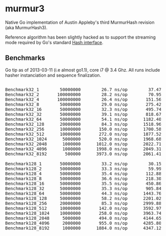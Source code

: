 murmur3
=======

Native Go implementation of Austin Appleby's third MurmurHash revision (aka
MurmurHash3).

Reference algorithm has been slightly hacked as to support the streaming mode
required by Go's standard [Hash interface](http://golang.org/pkg/hash/#Hash).


Benchmarks
----------

Go tip as of 2013-03-11 (i.e almost go1.1), core i7 @ 3.4 Ghz. All runs
include hasher instanciation and sequence finalization.

<pre>

Benchmark32_1        50000000        26.7 ns/op        37.47 MB/s
Benchmark32_2       100000000        28.2 ns/op        70.95 MB/s
Benchmark32_4       100000000        26.4 ns/op       151.56 MB/s
Benchmark32_8        50000000        29.0 ns/op       275.42 MB/s
Benchmark32_16       50000000        32.3 ns/op       495.74 MB/s
Benchmark32_32       50000000        39.1 ns/op       818.67 MB/s
Benchmark32_64       50000000        54.1 ns/op      1182.40 MB/s
Benchmark32_128      20000000        84.3 ns/op      1518.96 MB/s
Benchmark32_256      10000000       150.0 ns/op      1700.58 MB/s
Benchmark32_512      10000000       272.0 ns/op      1877.52 MB/s
Benchmark32_1024      5000000       520.0 ns/op      1968.68 MB/s
Benchmark32_2048      1000000      1012.0 ns/op      2022.71 MB/s
Benchmark32_4096      1000000      1998.0 ns/op      2049.31 MB/s
Benchmark32_8192       500000      3973.0 ns/op      2061.41 MB/s

Benchmark128_1       50000000        33.2 ns/op        30.15 MB/s
Benchmark128_2       50000000        33.3 ns/op        59.99 MB/s
Benchmark128_4       50000000        35.4 ns/op       112.88 MB/s
Benchmark128_8       50000000        36.6 ns/op       218.30 MB/s
Benchmark128_16      50000000        35.5 ns/op       450.86 MB/s
Benchmark128_32      50000000        35.3 ns/op       905.84 MB/s
Benchmark128_64      50000000        44.3 ns/op      1443.76 MB/s
Benchmark128_128     50000000        58.2 ns/op      2201.02 MB/s
Benchmark128_256     20000000        85.3 ns/op      2999.88 MB/s
Benchmark128_512     10000000       142.0 ns/op      3592.97 MB/s
Benchmark128_1024    10000000       258.0 ns/op      3963.74 MB/s
Benchmark128_2048     5000000       494.0 ns/op      4144.65 MB/s
Benchmark128_4096     2000000       955.0 ns/op      4285.80 MB/s
Benchmark128_8192     1000000      1884.0 ns/op      4347.12 MB/s

</pre>
